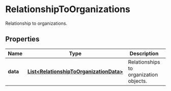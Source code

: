 

# RelationshipToOrganizations

Relationship to organizations.
## Properties

Name | Type | Description | Notes
------------ | ------------- | ------------- | -------------
**data** | [**List&lt;RelationshipToOrganizationData&gt;**](RelationshipToOrganizationData.md) | Relationships to organization objects. |  [optional]



